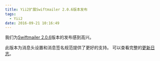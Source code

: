 ```yaml
---
title: Yii2扩展Swiftmailer 2.0.6版本发布
tags:
  - Yii2
date: 2016-09-21 10:16:49
---
```


我们为<a href="https://github.com/yiisoft/yii2-swiftmailer" target="_blank">Swiftmailer 2.0.6</a>版本的发布感到高兴。

此版本为消息头设置和消息签名规范提供了更好的支持。
可以查看完整的<a href="https://github.com/yiisoft/yii2-swiftmailer/blob/2.0.6/CHANGELOG.md" target="_blank">更新日志</a>。
